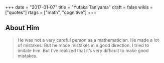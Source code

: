 +++
date = "2017-01-07"
title = "Yutaka Taniyama"
draft = false
wikis = ["quotes"]
rtags = ["math", "cognitive"]
+++

## About Him

> He was not a very careful person as a mathematician. He made a lot of
> mistakes. But he made mistakes in a good direction. I tried to imitate him.
> But I’ve realized that it’s very difficult to make good mistakes.
